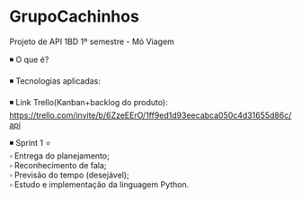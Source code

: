# GrupoCachinhos
Projeto de API 1BD 1º semestre - Mó Viagem

◾ O que é? 

◾ Tecnologias aplicadas:

◾ Link Trello(Kanban+backlog do produto): https://trello.com/invite/b/6ZzeEErO/1ff9ed1d93eecabca050c4d31655d86c/api

◾ Sprint 1 ⭐</br>
 ▫ Entrega do planejamento;</br>
 ▫ Reconhecimento de fala;</br>
 ▫ Previsão do tempo (desejável);</br>
 ▫ Estudo e implementação da linguagem Python.


